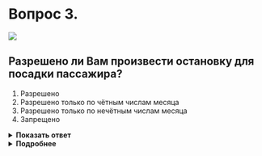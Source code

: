 # Вопрос 3.

![](https://s.drom.ru/i24227/pdd/tickets/2016/1542608237.jpg)

## Разрешено ли Вам произвести остановку для посадки пассажира?

1. Разрешено
2. Разрешено только по чётным числам месяца
3. Разрешено только по нечётным числам месяца
4. Запрещено

<details>
<summary><b>Показать ответ</b></summary>
Правильный ответ: 1
</details>
<details>
<summary><b>Подробнее</b></summary>
Знак 3.29 «Стоянка запрещена по нечётным числам месяца» ограничивает только стоянку. Остановка в его зоне действия не запрещается в любой период времени.
(«Дорожные знаки»)
</details>